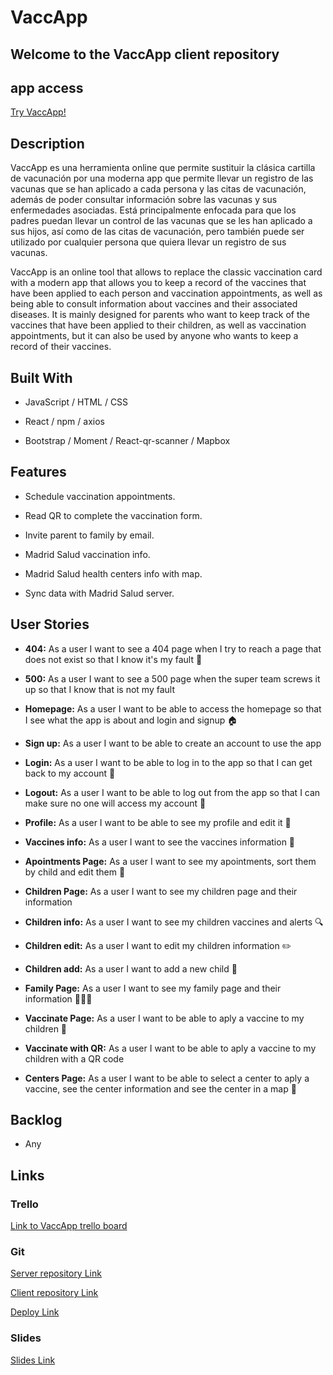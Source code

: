 # VaccApp

## Welcome to the VaccApp client repository

## app access

[Try VaccApp!](https://vaccapp.netlify.app/)

## Description

VaccApp es una herramienta online que permite sustituir la clásica cartilla de vacunación por una moderna app que permite llevar un registro de las vacunas que se han aplicado a cada persona y las citas de vacunación, además de poder consultar información sobre las vacunas y sus enfermedades asociadas. Está principalmente enfocada para que los padres puedan llevar un control de las vacunas que se les han aplicado a sus hijos, así como de las citas de vacunación, pero también puede ser utilizado por cualquier persona que quiera llevar un registro de sus vacunas.

VaccApp is an online tool that allows to replace the classic vaccination card with a modern app that allows you to keep a record of the vaccines that have been applied to each person and vaccination appointments, as well as being able to consult information about vaccines and their associated diseases. It is mainly designed for parents who want to keep track of the vaccines that have been applied to their children, as well as vaccination appointments, but it can also be used by anyone who wants to keep a record of their vaccines.

## Built With

- JavaScript / HTML / CSS

- React / npm / axios

- Bootstrap / Moment / React-qr-scanner / Mapbox

## Features

- Schedule vaccination appointments.

- Read QR to complete the vaccination form.

- Invite parent to family by email.

- Madrid Salud vaccination info.

- Madrid Salud health centers info with map.

- Sync data with Madrid Salud server.

## User Stories

- **404:** As a user I want to see a 404 page when I try to reach a page that does not exist so that I know it's my fault 🤦

- **500:** As a user I want to see a 500 page when the super team screws it up so that I know that is not my fault

- **Homepage:** As a user I want to be able to access the homepage so that I see what the app is about and login and signup 🏠

- **Sign up:** As a user I want to be able to create an account to use the app

- **Login:** As a user I want to be able to log in to the app so that I can get back to my account 👤

- **Logout:** As a user I want to be able to log out from the app so that I can make sure no one will access my account 🚪

- **Profile:** As a user I want to be able to see my profile and edit it 🪪

- **Vaccines info:** As a user I want to see the vaccines information 🦠

- **Apointments Page:** As a user I want to see my apointments, sort them by child and edit them 📅

- **Children Page:** As a user I want to see my children page and their information

- **Children info:** As a user I want to see my children vaccines and alerts 🔍

- **Children edit:** As a user I want to edit my children information ✏️

- **Children add:** As a user I want to add a new child 👶

- **Family Page:** As a user I want to see my family page and their information 🧑‍🧒‍🧒

- **Vaccinate Page:** As a user I want to be able to aply a vaccine to my children 💉

- **Vaccinate with QR:** As a user I want to be able to aply a vaccine to my children with a QR code

- **Centers Page:** As a user I want to be able to select a center to aply a vaccine, see the center information and see the center in a map 🏥

## Backlog

- Any

## Links

### Trello

[Link to VaccApp trello board](https://trello.com/b/s2kDxZgh/vaccapp-backlog)

### Git

[Server repository Link](https://github.com/VaccApp/Server)

[Client repository Link](https://github.com/VaccApp/Client)

[Deploy Link](https://vaccapp.netlify.app/)

### Slides

[Slides Link](https://docs.google.com)
